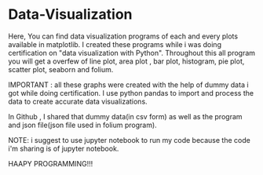 # Data-Visualization
Here, You can find data visualization programs of each and every plots available in matplotlib. 
I created these programs while i was doing certification on "data visualization with Python".
Throughout this all program you will get a overfew of line plot, area plot , bar plot, histogram, pie plot, scatter plot, seaborn and folium.

IMPORTANT : all these graphs were created with the help of dummy data i got while doing certification. 
I use python pandas to import and process the data to create accurate data visualizations.

In Github , I shared that dummy data(in csv form) as well as the program and json file(json file used in folium program).

NOTE: i suggest to use jupyter notebook to run my code because the code i'm sharing is of jupyter notebook.

HAAPY PROGRAMMING!!!

